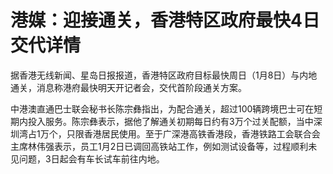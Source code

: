 # 港媒：迎接通关，香港特区政府最快4日交代详情

据香港无线新闻、星岛日报报道，香港特区政府目标最快周日（1月8日）与内地通关，消息称港府最快明天开记者会，交代首阶段通关方案。

中港澳直通巴士联会秘书长陈宗彝指出，为配合通关，超过100辆跨境巴士可在短期内投入服务。陈宗彝表示，据他了解通关初期每日约有3万个过关配额，当中深圳湾占1万个，只限香港居民使用。至于广深港高铁香港段，香港铁路工会联合会主席林伟强表示，员工1月2日已调回高铁站工作，例如测试设备等，过程顺利未见问题，3日起会有车长试车前往内地。


